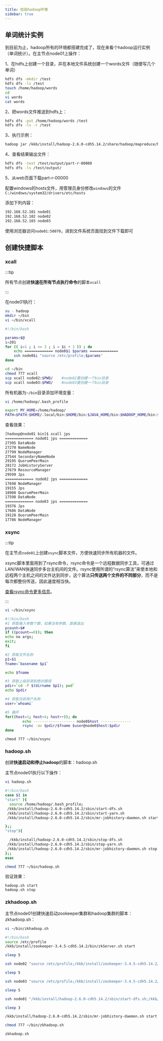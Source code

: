 ```yaml
---
title: 检验hadoop环境
sidebar: true
---
```


## 单词统计实例

到目前为止，hadoop所有的环境都搭建完成了，现在来看个hadoop运行实例（单词统计）。在主节点node01上操作：

1、在hdfs上创建一个目录，并在本地文件系统创建一个words文件（随便写几个单词）

```sh
hdfs dfs -mkdir /test
hdfs dfs -ls /test
touch /home/hadoop/words
cd
vi words 
cat words
```

2、把words文件推送到hdfs上：

```sh
hdfs dfs -put /home/hadoop/words /test
hdfs dfs -ls -r /test
```

3、执行示例：

```sh
hadoop jar /kkb/install/hadoop-2.6.0-cdh5.14.2/share/hadoop/mapreduce/hadoop-mapreduce-examples-2.6.0-cdh5.14.2.jar wordcount /test/words /test/output
```

4、查看结果输出文件：

```sh
hdfs dfs -text /test/output/part-r-00000
hdfs dfs -ls /test/output/
```

5、从web页面下载part-r-00000

配置windows的hosts文件，用管理员身份修改`windows`的文件`C:/windows/system32/drivers/etc/hosts`

添加下列内容：  

```sh
192.168.52.101 node01
192.168.52.102 node02
192.168.52.103 node03
```

使用浏览器访问`node01:50070`，进到文件系统页面找到文件下载即可

## 创建快捷脚本

### xcall

:::tip

所有节点创建**快速在所有节点执行命令**的脚本`xcall`

:::

在node01执行：

```sh
su - hadoop
mkdir ~/bin  
vi ~/bin/xcall
```

```sh
#!/bin/bash

params=$@
i=201
for (( i=1 ; i <= 3 ; i = $i + 1 )) ; do
    echo ============= node0$i $params =============
    ssh node0$i "source /etc/profile;$params"
done
```

```sh
cd ~/bin
chmod 777 xcall
scp xcall node02:$PWD/    #node02要创建一个bin目录
scp xcall node03:$PWD/    #node03要创建一个bin目录
```

所有机器为`~/bin`目录添加环境变量：

```sh
vi /home/hadoop/.bash_profile

export MY_HOME=/home/hadoop/
PATH=$PATH:$HOME/.local/bin:$HOME/bin:$JAVA_HOME/bin:$HADOOP_HOME/bin:$HADOOP_HOME/sbin:$ZOOKEEPER_HOME/bin:$MY_HOME/bin
```

查看效果：

```sh
[hadoop@node01 bin]$ xcall jps
============= node01 jps =============
27395 DataNode
27270 NameNode
27799 NodeManager
27544 SecondaryNameNode
29195 QuorumPeerMain
28172 JobHistoryServer
27679 ResourceManager
29599 Jps
============= node02 jps =============
17698 NodeManager
19155 Jps
18908 QuorumPeerMain
17598 DataNode
============= node03 jps =============
19376 Jps
17686 DataNode
19128 QuorumPeerMain
17786 NodeManager
```

### xsync

:::tip

在主节点`node01`上创建`xsync`脚本文件，方便快速同步所有机器的文件。

xsync脚本里面用到了rsync命令，rsync命令是一个远程数据同步工具，可通过LAN/WAN快速同步多台主机间的文件。rsync使用所谓的“rsync算法”来使本地和远程两个主机之间的文件达到同步，这个算法**只传送两个文件的不同部分**，而不是每次都整份传送，因此速度相当快。

[查看rsync命令更多信息](https://man.linuxde.net/rsync)。

:::

```sh
vi ~/bin/xsync
```

```sh
#!/bin/bash
#1 获取输入参数个数，如果没有参数，直接退出
pcount=$#
if ((pcount==0)); then
echo no args;
exit;
fi

#2 获取文件名称
p1=$1
fname=`basename $p1`

echo $fname

#3 获取上级目录到绝对路径
pdir=`cd -P $(dirname $p1); pwd`
echo $pdir

#4 获取当前用户名称
user=`whoami`

#5 循环
for((host=1; host<4; host++)); do
        echo ------------------- node0$host --------------
        rsync -av $pdir/$fname $user@node0$host:$pdir
done


```

```
chmod 777 ~/bin/xsync
```

### hadoop.sh

创建**快速启动和停止hadoop**的脚本：hadoop.sh

主节点node01执行以下操作：

```sh
vi hadoop.sh
```

```sh
#!/bin/bash
case $1 in
"start" ){
  source /home/hadoop/.bash_profile;
 /kkb/install/hadoop-2.6.0-cdh5.14.2/sbin/start-dfs.sh
 /kkb/install/hadoop-2.6.0-cdh5.14.2/sbin/start-yarn.sh
 /kkb/install/hadoop-2.6.0-cdh5.14.2/sbin/mr-jobhistory-daemon.sh start historyserver

};;
"stop"){

  /kkb/install/hadoop-2.6.0-cdh5.14.2/sbin/stop-dfs.sh
 /kkb/install/hadoop-2.6.0-cdh5.14.2/sbin/stop-yarn.sh
 /kkb/install/hadoop-2.6.0-cdh5.14.2/sbin/mr-jobhistory-daemon.sh stop  historyserver
};;
esac
```

```sh
chmod 777 ~/bin/hadoop.sh
```

验证效果：

```
hadoop.sh start
hadoop.sh stop
```



### zkhadoop.sh

主节点node01创建快速启动zookeeper集群和hadoop集群的脚本：zkhadoop.sh：

```sh
vi ~/bin/zkhadoop.sh
```

```sh
#!/bin/bash
source /etc/profile
/kkb/install/zookeeper-3.4.5-cdh5.14.2/bin/zkServer.sh start

sleep 5

ssh node02 "source /etc/profile;/kkb/install/zookeeper-3.4.5-cdh5.14.2/bin/zkServer.sh start"

sleep 5

ssh node03 "source /etc/profile;/kkb/install/zookeeper-3.4.5-cdh5.14.2/bin/zkServer.sh start"

sleep 5

ssh node01 "/kkb/install/hadoop-2.6.0-cdh5.14.2/sbin/start-dfs.sh;/kkb/install/hadoop-2.6.0-cdh5.14.2/sbin/start-yarn.sh"

sleep 3

/kkb/install/hadoop-2.6.0-cdh5.14.2/sbin/mr-jobhistory-daemon.sh start historyserver
```

```sh
chmod 777 ~/bin/zkhadoop.sh
```

```sh
zkhadoop.sh
```


